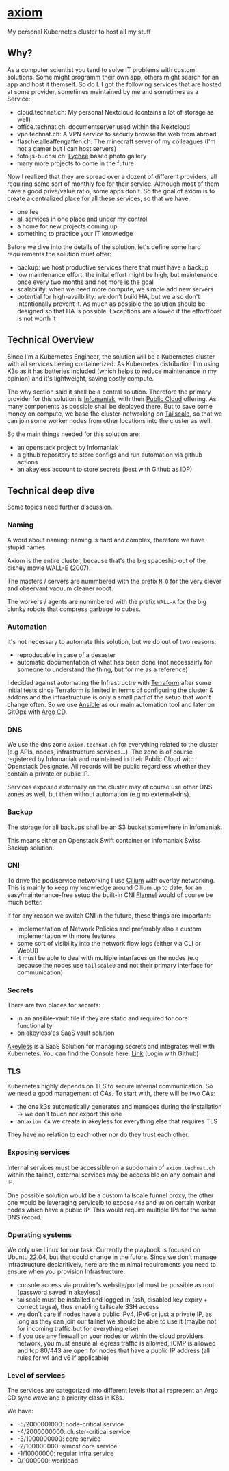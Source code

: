 # [axiom](https://pixar.fandom.com/wiki/Axiom)

My personal Kubernetes cluster to host all my stuff

## Why?

As a computer scientist you tend to solve IT problems with custom solutions. Some might programm their own app, others might search for an app and host it themself. So do I. I got the following services that are hosted at some provider, sometimes maintained by me and sometimes as a Service:

- cloud.technat.ch: My personal Nextcloud (contains a lot of storage as well)
- office.technat.ch: documentserver used within the Nextcloud
- vpn.technat.ch: A VPN service to securly browse the web from abroad
- flasche.alleaffengaffen.ch: The minecraft server of my colleagues (I'm not a gamer but I can host servers)
- foto.js-buchsi.ch: [Lychee](https://lycheeorg.github.io/) based photo gallery
- many more projects to come in the future

Now I realized that they are spread over a dozent of different providers, all requiring some sort of monthly fee for their service. Although most of them have a good prive/value ratio, some apps don't. So the goal of axiom is to create a centralized place for all these services, so that we have:
- one fee
- all services in one place and under my control
- a home for new projects coming up
- something to practice your IT knowledge

Before we dive into the details of the solution, let's define some hard requirements the solution must offer:

- backup: we host productive services there that must have a backup
- low maintenance effort: the inital effort might be high, but maintenance once every two months and not more is the goal
- scalability: when we need more compute, we simple add new servers
- potential for high-availbility: we don't build HA, but we also don't intentionally prevent it. As much as possible the solution should be designed so that HA is possible. Exceptions are allowed if the effort/cost is not worth it

## Technical Overview

Since I'm a Kubernetes Engineer, the solution will be a Kubernetes cluster with all services beeing containerized. As Kubernetes distribution I'm using K3s as it has batteries included (which helps to reduce maintenance in my opinion) and it's lightweight, saving costly compute.

The why section said it shall be a central solution. Therefore the primary provider for this solution is [Infomaniak](https://infomaniak.com), with their [Public Cloud](https://www.infomaniak.com/en/hosting/public-cloud) offering. As many components as possible shall be deployed there. But to save some money on compute, we base the cluster-networking on [Tailscale](https://tailscale.com), so that we can join some worker nodes from other locations into the cluster as well.

So the main things needed for this solution are:
- an openstack project by Infomaniak
- a github repository to store configs and run automation via github actions
- an akeyless account to store secrets (best with Github as IDP)

## Technical deep dive

Some topics need further discussion.

### Naming

A word about naming: naming is hard and complex, therefore we have stupid names.

Axiom is the entire cluster, because that's the big spaceship out of the disney movie WALL-E (2007).

The masters / servers are nummbered with the prefix `M-O` for the very clever and observant vacuum cleaner robot.

The workers / agents are nummbered with the prefix `WALL-A` for the big clunky robots that compress garbage to cubes.

### Automation

It's not necessary to automate this solution, but we do out of two reasons:
- reproducable in case of a desaster
- automatic documentation of what has been done (not necessairly for someone to understand the thing, but for me as a reference)

I decided against automating the Infrastructre with [Terraform](https://www.terraform.io/) after some initial tests since Terraform is limited in terms of configuring the cluster & addons and the infrastructure is only a small part of the setup that won't change often. So we use [Ansible](https://www.ansible.com/) as our main automation tool and later on GitOps with [Argo CD](https://argo-cd.readthedocs.io/en/stable/).

### DNS

We use the dns zone `axiom.technat.ch` for everything related to the cluster (e.g APIs, nodes, infrastructure services...). The zone is of course registered by Infomaniak and maintained in their Public Cloud with Openstack Designate. All records will be public regardless whether they contain a private or public IP.

Services exposed externally on the cluster may of course use other DNS zones as well, but then without automation (e.g no external-dns).

### Backup

The storage for all backups shall be an S3 bucket somewhere in Infomaniak.

This means either an Openstack Swift container or Infomaniak Swiss Backup solution.

### CNI

To drive the pod/service networking I use [Cilium](https://cilium.io) with overlay networking. This is mainly to keep my knowledge around Cilium up to date, for an easy/maintenance-free setup the built-in CNI [Flannel](https://github.com/flannel-io/flannel) would of course be much better.

If for any reason we switch CNI in the future, these things are important:
- Implementation of Network Policies and preferably also a custom implementation with more features
- some sort of visibility into the network flow logs (either via CLI or WebUI)
- it must be able to deal with multiple interfaces on the nodes (e.g because the nodes use `tailscale0` and not their primary interface for communication)

### Secrets

There are two places for secrets:
- in an ansible-vault file if they are static and required for core functionality
- on akeyless'es SaaS vault solution

[Akeyless](https://akeyless.io) is a SaaS Solution for managing secrets and integrates well with Kubernetes. You can find the Console here: [Link](https://console.akeyless.io) (Login with Github)

### TLS

Kubernetes highly depends on TLS to secure internal communication. So we need a good management of CAs. To start with, there will be two CAs:

- the one k3s automatically generates and manages during the installation -> we don't touch nor export this one
- an `axiom CA` we create in akeyless for everything else that requires TLS

They have no relation to each other nor do they trust each other.

### Exposing services

Internal services must be accessible on a subdomain of `axiom.technat.ch` within the tailnet, external services may be accessible on any domain and IP.

One possible solution would be a custom tailscale funnel proxy, the other one would be leveraging servicelb to expose `443` and `80` on certain worker nodes which have a public IP. This would require multiple IPs for the same DNS record.

### Operating systems

We only use Linux for our task. Currently the playbook is focused on Ubuntu 22.04, but that could change in the future. Since we don't manage Infrastructure declaritively, here are the minimal requirements you need to ensure when you provision Infrastructure:
- console access via provider's website/portal must be possible as root (password saved in akeyless)
- tailscale must be installed and logged in (ssh, disabled key expiry + correct tagsa), thus enabling tailscale SSH access
- we don't care if nodes have a public IPv4, IPv6 or just a private IP, as long as they can join our tailnet we should be able to use it (maybe not for incoming traffic but for everything else)
- if you use any firewall on your nodes or within the cloud providers network, you must ensure all egress traffic is allowed, ICMP is allowed and tcp 80/443 are open for nodes that have a public IP address (all rules for v4 and v6 if applicable)

### Level of services

The services are categorized into different levels that all represent an Argo CD sync wave and a priority class in K8s.

We have:
- -5/2000001000: node-critical service
- -4/2000000000: cluster-critical service
- -3/1000000000: core service
- -2/100000000: almost core service 
- -1/10000000: regular infra service 
- 0/1000000: workload
